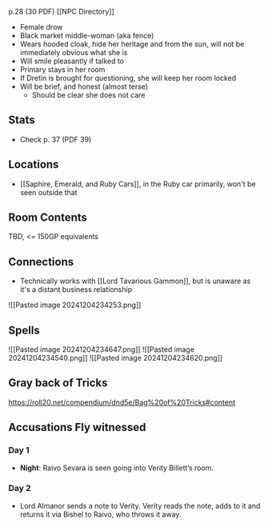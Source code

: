 p.28 (30 PDF)
[[NPC Directory]]

- Female drow
- Black market middle-woman (aka fence)
- Wears hooded cloak, hide her heritage and from the sun, will not be immediately obvious what she is
- Will smile pleasantly if talked to
- Primary stays in her room
- If Dretin is brought for questioning, she will keep her room locked
- Will be brief, and honest (almost terse)
	- Should be clear she does not care
## Stats
- Check p. 37 (PDF 39)
## Locations
- [[Saphire, Emerald, and Ruby Cars]], in the Ruby car primarily, won't be seen outside that
## Room Contents
TBD, <= 150GP equivalents
## Connections
- Technically works with [[Lord Tavarious Gammon]], but is unaware as it's a distant business relationship

![[Pasted image 20241204234253.png]]

## Spells
![[Pasted image 20241204234647.png]]
![[Pasted image 20241204234540.png]]
![[Pasted image 20241204234620.png]]
## Gray back of Tricks
https://roll20.net/compendium/dnd5e/Bag%20of%20Tricks#content
## Accusations Fly witnessed
### Day 1
- **Night**: Raivo Sevara is seen going into Verity Billett’s room.
### Day 2
- Lord Almanor sends a note to Verity. Verity reads the note, adds to it and returns it via Bishel to Raivo, who throws it away.